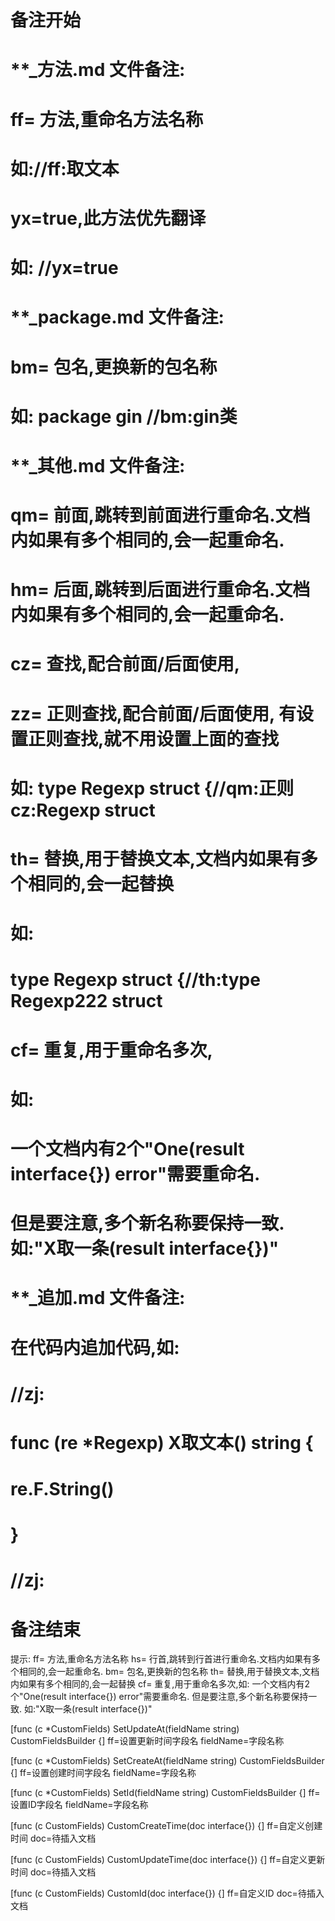 # 备注开始
# **_方法.md 文件备注:
# ff= 方法,重命名方法名称
# 如://ff:取文本
#
# yx=true,此方法优先翻译
# 如: //yx=true

# **_package.md 文件备注:
# bm= 包名,更换新的包名称 
# 如: package gin //bm:gin类

# **_其他.md 文件备注:
# qm= 前面,跳转到前面进行重命名.文档内如果有多个相同的,会一起重命名.
# hm= 后面,跳转到后面进行重命名.文档内如果有多个相同的,会一起重命名.
# cz= 查找,配合前面/后面使用,
# zz= 正则查找,配合前面/后面使用, 有设置正则查找,就不用设置上面的查找
# 如: type Regexp struct {//qm:正则 cz:Regexp struct
#
# th= 替换,用于替换文本,文档内如果有多个相同的,会一起替换
# 如:
# type Regexp struct {//th:type Regexp222 struct
#
# cf= 重复,用于重命名多次,
# 如: 
# 一个文档内有2个"One(result interface{}) error"需要重命名.
# 但是要注意,多个新名称要保持一致. 如:"X取一条(result interface{})"

# **_追加.md 文件备注:
# 在代码内追加代码,如:
# //zj:
# func (re *Regexp) X取文本() string { 
# re.F.String()
# }
# //zj:
# 备注结束

提示:
ff= 方法,重命名方法名称
hs= 行首,跳转到行首进行重命名.文档内如果有多个相同的,会一起重命名.
bm= 包名,更换新的包名称
th= 替换,用于替换文本,文档内如果有多个相同的,会一起替换
cf= 重复,用于重命名多次,如: 一个文档内有2个"One(result interface{}) error"需要重命名.
 但是要注意,多个新名称要保持一致. 如:"X取一条(result interface{})"

[func (c *CustomFields) SetUpdateAt(fieldName string) CustomFieldsBuilder {]
ff=设置更新时间字段名
fieldName=字段名称

[func (c *CustomFields) SetCreateAt(fieldName string) CustomFieldsBuilder {]
ff=设置创建时间字段名
fieldName=字段名称

[func (c *CustomFields) SetId(fieldName string) CustomFieldsBuilder {]
ff=设置ID字段名
fieldName=字段名称

[func (c CustomFields) CustomCreateTime(doc interface{}) {]
ff=自定义创建时间
doc=待插入文档

[func (c CustomFields) CustomUpdateTime(doc interface{}) {]
ff=自定义更新时间
doc=待插入文档

[func (c CustomFields) CustomId(doc interface{}) {]
ff=自定义ID
doc=待插入文档
